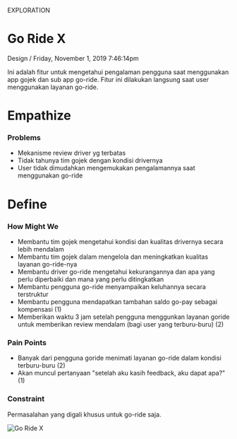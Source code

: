 <p class="type">EXPLORATION</p>

# Go Ride X

<p class="meta">Design  /  Friday, November 1, 2019 7:46:14pm</p>

Ini adalah fitur untuk mengetahui pengalaman pengguna saat menggunakan app gojek dan sub app go-ride. Fitur ini dilakukan langsung saat user menggunakan layanan go-ride.

# Empathize

### Problems

- Mekanisme review driver yg terbatas
- Tidak tahunya tim gojek dengan kondisi drivernya
- User tidak dimudahkan mengemukakan pengalamannya saat menggunakan go-ride

# Define

### How Might We

- Membantu tim gojek mengetahui kondisi dan kualitas drivernya secara lebih mendalam
- Membantu tim gojek dalam mengelola dan meningkatkan kualitas layanan go-ride-nya
- Membantu driver go-ride mengetahui kekurangannya dan apa yang perlu diperbaiki dan mana yang perlu ditingkatkan
- Membantu pengguna go-ride menyampaikan keluhannya secara terstruktur
- Membantu pengguna mendapatkan tambahan saldo go-pay sebagai kompensasi (1)
- Memberikan waktu 3 jam setelah pengguna menggunkan layanan goride untuk memberikan review mendalam (bagi user yang terburu-buru) (2)

### Pain Points

- Banyak dari pengguna goride menimati layanan go-ride dalam kondisi terburu-buru (2)
- Akan muncul pertanyaan "setelah aku kasih feedback, aku dapat apa?" (1)

### Constraint

Permasalahan yang digali khusus untuk go-ride saja.

![Go Ride X](https://farooq-agent.web.app/assets/images/works/large/go-ride-x.jpg)
